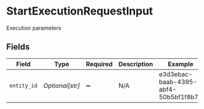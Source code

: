 # StartExecutionRequestInput

Execution parameters


## Fields

| Field                                | Type                                 | Required                             | Description                          | Example                              |
| ------------------------------------ | ------------------------------------ | ------------------------------------ | ------------------------------------ | ------------------------------------ |
| `entity_id`                          | *Optional[str]*                      | :heavy_minus_sign:                   | N/A                                  | e3d3ebac-baab-4395-abf4-50b5bf1f8b74 |